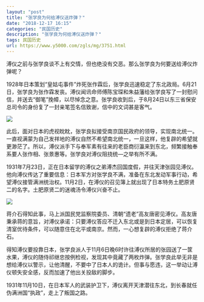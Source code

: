 ```yaml
---
layout: "post"
title: "张学良为何给溥仪送炸弹？"
date: "2018-12-17 16:15"
categories: "民国历史"
description: "张学良为何给溥仪送炸弹？"
tags: 民国历史
url: https://www.y5000.com/zgls/mg/3751.html
---
```






溥仪之前与张学良谈不上有交情，但也绝没有交恶。那么张学良为何要送给溥仪炸弹呢？

1928年日本策划“皇姑屯事件”炸死张作霖后，张学良迅速稳定了东北政局。6月21日，张学良为张作霖发丧。溥仪闻讯命师傅陈宝琛和朱益藩给张学良写了一封慰问信，并送去“御笔”挽幛，以尽悼念之意。张学良收到后，于8月24日以东三省保安总司令的身份复了一封亲笔签名信致谢，信中的文词甚是客气。

![](https://img.y5000.com/uploads/allimg/161024/6-161024094340560.jpg)

此后，面对日本的虎视眈眈，张学良拟接受南京国民政府的领导，实现南北统一。一直视满蒙为自己发祥地的溥仪自然不希望南北统一，一旦这样，他复辟的希望就更渺茫了。所以，溥仪派手下与奉军素有往来的老臣商衍瀛来到东北，频繁接触奉系要人张作相、张景惠等。张学良对溥仪阻挠统—之举有所不满。

1931年7月23日，正在日本留学的溥仪之弟溥杰回国度假，并往天津张园见溥仪。他向溥仪传达了重要信息：日本军方对张学良不满，准备在东北发动军事行动，希望溥仪接管满洲统治权。11月2日，在溥仪的召见簿上就出现了日本特务土肥原贤二的名字。土肥原贤二的迷魂汤令溥仪兴奋不止。

![](https://img.y5000.com/uploads/allimg/161024/6-161024094412P5.jpg)

蒋介石得知此事，马上派国民党监察院委员、清朝“遗老”高友唐密见溥仪。高友唐秉承蒋的意旨，对溥仪承诺：只要溥仪答应不迁入东北或是到日本定居，可以恢复清室优待条件，可以随意住在北平或南京。然而，一心想复辟的溥仪拒绝了蒋介石。

得知溥仪要投靠日本，张学良派人于11月6日晚6时许往溥仪所居的张园送了一筐水果，溥仪的随侍祁继忠按例检视，发现其中竟藏了两枚炸弹。张学良此举无非是想给溥仪以警示，让他清醒，不要中了日本人的诡计。但事与愿违，这一举动让溥仪顿失安全感，反而加速了他出关投敌的脚步。

1931年11月10日，在日本军人的武装护卫下，溥仪离开天津潜往东北，到长春就任伪满洲国“执政”，走上了叛国之路。
